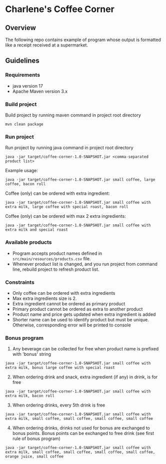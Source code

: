 # Charlene's Coffee Corner

## Overview
The following repo contains example of program whose output is formatted like a receipt received at a supermarket.

## Guidelines

### Requirements
* java version 17
* Apache Maven version 3.x

### Build project

Build project by running maven command in project root directory
```
mvn clean package
```

### Run project
Run project by running java command in project root directory
```
java -jar target/coffee-corner-1.0-SNAPSHOT.jar <comma-separated product list> 
```
Example usage:
```
java -jar target/coffee-corner-1.0-SNAPSHOT.jar small coffee, large coffee, bacon roll  
```

Coffee (only) can be ordered with extra ingredient: 
```
java -jar target/coffee-corner-1.0-SNAPSHOT.jar small coffee with extra milk, large coffee with special roast, bacon roll  
```

Coffee (only) can be ordered with max 2 extra ingredients:
```
java -jar target/coffee-corner-1.0-SNAPSHOT.jar small coffee with extra milk and special roast  
```

### Available products
* Program accepts product names defined in `src/main/resources/products.csv` file.
* Whenever product list is changed, and you run project from command line, rebuild project to refresh product list.

### Constraints
* Only coffee can be ordered with extra ingredients
* Max extra ingredients size is 2.
* Extra ingredient cannot be ordered as primary product
* Primary product cannot be ordered as extra to another product
* Product name and price gets updated when extra ingredient is added
* Shorter name can be used to identify product but must be unique. Otherwise, corresponding error will be printed to console

### Bonus program

1. Any beverage can be collected for free when product name is prefixed with 'bonus' string
```
java -jar target/coffee-corner-1.0-SNAPSHOT.jar small coffee with extra milk, bonus large coffee with special roast  
```
2. When ordering drink and snack, extra ingredient (if any) in drink, is for free
```
java -jar target/coffee-corner-1.0-SNAPSHOT.jar small coffee with extra milk, bacon roll  
```
3. When ordering drinks, every 5th drink is free
```
java -jar target/coffee-corner-1.0-SNAPSHOT.jar small coffee with extra milk, small coffee, small coffee, small coffee, small coffee  
```
4. When ordering drinks, drinks not used for bonus are exchanged to bonus points. Bonus points can be exchanged to free drink (see first rule of bonus program)
```
java -jar target/coffee-corner-1.0-SNAPSHOT.jar small coffee with extra milk, small coffee, small coffee, small coffee, small coffee, orange juice, small coffee
```





